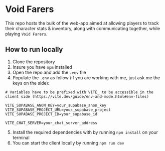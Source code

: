 # Void Farers

This repo hosts the bulk of the web-app aimed at allowing players to track their character stats & inventory, along with communicating together, while playing `Void Farers`.

## How to run locally

1. Clone the repository
2. Insure you have `npm` installed
3. Open the repo and add the `.env` file
4. Populate the `.env` as follow (if you are working with me, just ask me the keys on the side):

```
# Variables have to be prefixed with VITE_ to be accessible in the client side (https://vite.dev/guide/env-and-mode.html#env-files)

VITE_SUPABASE_ANON_KEY=your_supabase_anon_key
VITE_SUPABASE_PROJECT_URL=your_supabase_project
VITE_SUPABASE_PROJECT_ID=your_supabase_id

VITE_CHAT_SERVER=your_chat_server_address
```

5. Install the required dependencies with by running `npm install` on your terminal
6. You can start the client locally by running `npm run dev`
